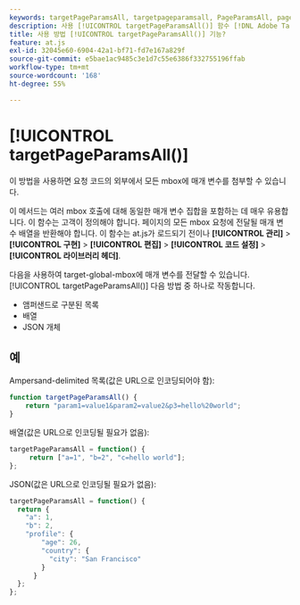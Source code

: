 ```yaml
---
keywords: targetPageParamsAll, targetpageparamsall, PageParamsAll, pageparamsall, 페이지 매개 변수, 페이지 매개 변수, at.js, 함수, 함수, targetPageParamsAll0
description: 사용 [!UICONTROL targetPageParamsAll()] 함수 [!DNL Adobe Target] at.js JavaScript 라이브러리를 사용하여 요청 코드 외부에서 모든 mbox에 매개 변수를 첨부할 수 있습니다.
title: 사용 방법 [!UICONTROL targetPageParamsAll()] 기능?
feature: at.js
exl-id: 32045e60-6904-42a1-bf71-fd7e167a829f
source-git-commit: e5bae1ac9485c3e1d7c55e6386f332755196ffab
workflow-type: tm+mt
source-wordcount: '168'
ht-degree: 55%

---
```


# [!UICONTROL targetPageParamsAll()]

이 방법을 사용하면 요청 코드의 외부에서 모든 mbox에 매개 변수를 첨부할 수 있습니다.

이 메서드는 여러 mbox 호출에 대해 동일한 매개 변수 집합을 포함하는 데 매우 유용합니다. 이 함수는 고객이 정의해야 합니다. 페이지의 모든 mbox 요청에 전달될 매개 변수 배열을 반환해야 합니다. 이 함수는 at.js가 로드되기 전이나 **[!UICONTROL 관리]** > **[!UICONTROL 구현]** > **[!UICONTROL 편집]** > **[!UICONTROL 코드 설정]** > **[!UICONTROL 라이브러리 헤더]**.

다음을 사용하여 target-global-mbox에 매개 변수를 전달할 수 있습니다. [!UICONTROL targetPageParamsAll()] 다음 방법 중 하나로 작동합니다.

* 앰퍼샌드로 구분된 목록
* 배열
* JSON 개체

## 예

Ampersand-delimited 목록(값은 URL으로 인코딩되어야 함):

```javascript {line-numbers="true"}
function targetPageParamsAll() { 
    return "param1=value1&param2=value2&p3=hello%20world"; 
}
```

배열(값은 URL으로 인코딩될 필요가 없음):

```javascript {line-numbers="true"}
targetPageParamsAll = function() { 
     return ["a=1", "b=2", "c=hello world"]; 
};
```

JSON(값은 URL으로 인코딩될 필요가 없음):

```javascript {line-numbers="true"}
targetPageParamsAll = function() { 
  return { 
    "a": 1, 
    "b": 2, 
    "profile": { 
        "age": 26, 
        "country": { 
          "city": "San Francisco" 
        } 
      } 
  }; 
};
```
